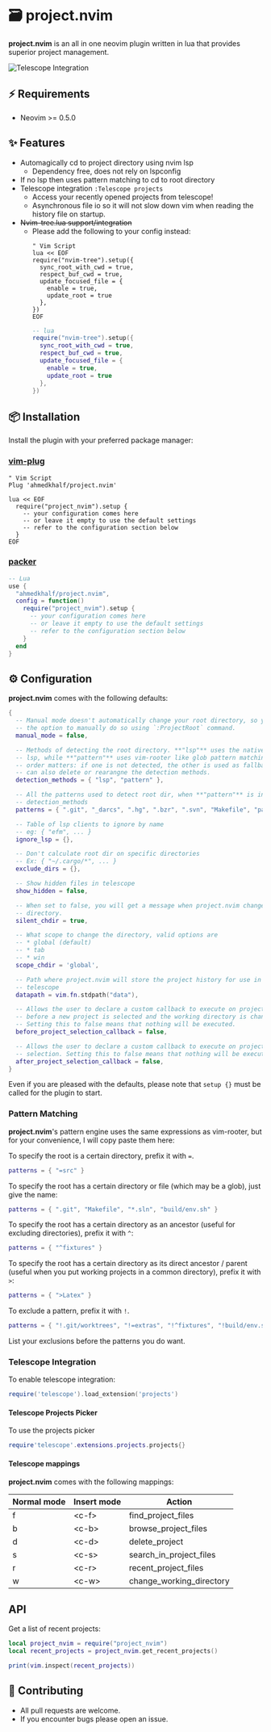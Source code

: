 # 🗃️ project.nvim

**project.nvim** is an all in one neovim plugin written in lua that provides
superior project management.

![Telescope Integration](https://user-images.githubusercontent.com/36672196/129409509-62340f10-4dd0-4c1a-9252-8bfedf2a9945.png)

## ⚡ Requirements

- Neovim >= 0.5.0

## ✨ Features

- Automagically cd to project directory using nvim lsp
  - Dependency free, does not rely on lspconfig
- If no lsp then uses pattern matching to cd to root directory
- Telescope integration `:Telescope projects`
  - Access your recently opened projects from telescope!
  - Asynchronous file io so it will not slow down vim when reading the history
    file on startup.
- ~~Nvim-tree.lua support/integration~~
  - Please add the following to your config instead:
    ```vim
    " Vim Script
    lua << EOF
    require("nvim-tree").setup({
      sync_root_with_cwd = true,
      respect_buf_cwd = true,
      update_focused_file = {
        enable = true,
        update_root = true
      },
    })
    EOF
    ```
    ```lua
    -- lua
    require("nvim-tree").setup({
      sync_root_with_cwd = true,
      respect_buf_cwd = true,
      update_focused_file = {
        enable = true,
        update_root = true
      },
    })
    ```

## 📦 Installation

Install the plugin with your preferred package manager:

### [vim-plug](https://github.com/junegunn/vim-plug)

```vim
" Vim Script
Plug 'ahmedkhalf/project.nvim'

lua << EOF
  require("project_nvim").setup {
    -- your configuration comes here
    -- or leave it empty to use the default settings
    -- refer to the configuration section below
  }
EOF
```

### [packer](https://github.com/wbthomason/packer.nvim)

```lua
-- Lua
use {
  "ahmedkhalf/project.nvim",
  config = function()
    require("project_nvim").setup {
      -- your configuration comes here
      -- or leave it empty to use the default settings
      -- refer to the configuration section below
    }
  end
}
```

## ⚙️ Configuration

**project.nvim** comes with the following defaults:

```lua
{
  -- Manual mode doesn't automatically change your root directory, so you have
  -- the option to manually do so using `:ProjectRoot` command.
  manual_mode = false,

  -- Methods of detecting the root directory. **"lsp"** uses the native neovim
  -- lsp, while **"pattern"** uses vim-rooter like glob pattern matching. Here
  -- order matters: if one is not detected, the other is used as fallback. You
  -- can also delete or rearangne the detection methods.
  detection_methods = { "lsp", "pattern" },

  -- All the patterns used to detect root dir, when **"pattern"** is in
  -- detection_methods
  patterns = { ".git", "_darcs", ".hg", ".bzr", ".svn", "Makefile", "package.json" },

  -- Table of lsp clients to ignore by name
  -- eg: { "efm", ... }
  ignore_lsp = {},

  -- Don't calculate root dir on specific directories
  -- Ex: { "~/.cargo/*", ... }
  exclude_dirs = {},

  -- Show hidden files in telescope
  show_hidden = false,

  -- When set to false, you will get a message when project.nvim changes your
  -- directory.
  silent_chdir = true,

  -- What scope to change the directory, valid options are
  -- * global (default)
  -- * tab
  -- * win
  scope_chdir = 'global',

  -- Path where project.nvim will store the project history for use in
  -- telescope
  datapath = vim.fn.stdpath("data"),

  -- Allows the user to declare a custom callback to execute on project 
  -- before a new project is selected and the working directory is changed.
  -- Setting this to false means that nothing will be executed.
  before_project_selection_callback = false,

  -- Allows the user to declare a custom callback to execute on project 
  -- selection. Setting this to false means that nothing will be executed.
  after_project_selection_callback = false,
}
```

Even if you are pleased with the defaults, please note that `setup {}` must be
called for the plugin to start.

### Pattern Matching

**project.nvim**'s pattern engine uses the same expressions as vim-rooter, but
for your convenience, I will copy paste them here:

To specify the root is a certain directory, prefix it with `=`.

```lua
patterns = { "=src" }
```

To specify the root has a certain directory or file (which may be a glob), just
give the name:

```lua
patterns = { ".git", "Makefile", "*.sln", "build/env.sh" }
```

To specify the root has a certain directory as an ancestor (useful for
excluding directories), prefix it with `^`:

```lua
patterns = { "^fixtures" }
```

To specify the root has a certain directory as its direct ancestor / parent
(useful when you put working projects in a common directory), prefix it with
`>`:

```lua
patterns = { ">Latex" }
```

To exclude a pattern, prefix it with `!`.

```lua
patterns = { "!.git/worktrees", "!=extras", "!^fixtures", "!build/env.sh" }
```

List your exclusions before the patterns you do want.

### Telescope Integration

To enable telescope integration:
```lua
require('telescope').load_extension('projects')
```

#### Telescope Projects Picker
To use the projects picker
```lua
require'telescope'.extensions.projects.projects{}
```

#### Telescope mappings

**project.nvim** comes with the following mappings:

| Normal mode | Insert mode | Action                     |
| ----------- | ----------- | -------------------------- |
| f           | \<c-f\>     | find\_project\_files       |
| b           | \<c-b\>     | browse\_project\_files     |
| d           | \<c-d\>     | delete\_project            |
| s           | \<c-s\>     | search\_in\_project\_files |
| r           | \<c-r\>     | recent\_project\_files     |
| w           | \<c-w\>     | change\_working\_directory |

## API

Get a list of recent projects:

```lua
local project_nvim = require("project_nvim")
local recent_projects = project_nvim.get_recent_projects()

print(vim.inspect(recent_projects))
```

## 🤝 Contributing

- All pull requests are welcome.
- If you encounter bugs please open an issue.
